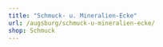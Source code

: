 ```yaml
---
title: "Schmuck- u. Mineralien-Ecke"
url: /augsburg/schmuck-u-mineralien-ecke/
shop: Schmuck
---
```

